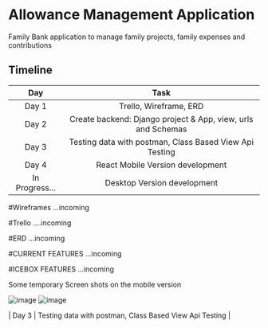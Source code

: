 # Allowance Management Application

Family Bank application to manage family projects, family expenses and contributions


## Timeline

| Day	                  |                                 Task |
|:---------------------:|:------------------------------------:|
| Day 1 |	Trello, Wireframe, ERD |
| Day 2 |	Create backend: Django project & App, view, urls and Schemas |
| Day 3 |	Testing data with postman, Class Based View Api Testing |
| Day 4 |	React Mobile Version development |
| In Progress... |	Desktop Version development |

#Wireframes
...incoming

#Trello
....incoming

#ERD
...incoming

#CURRENT FEATURES
...incoming

#ICEBOX FEATURES
...incoming

Some temporary Screen shots on the mobile version

![image](https://user-images.githubusercontent.com/66809588/178776314-0969d309-bdf9-4bd3-aa2e-9b9d78ec9e27.png)
![image](https://user-images.githubusercontent.com/66809588/178779894-c15df403-8911-43cc-a90c-264e0e7db36f.png)


| Day 3 |	Testing data with postman, Class Based View Api Testing |
